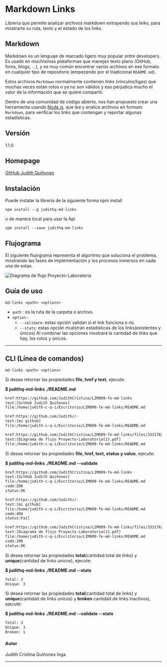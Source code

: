 # Markdown Links

Libreria que permite analizar archivos markdown extrayendo sus links, para mostrarte su ruta, texto y el estado de los links.

## Markdown

Markdown es un lenguaje de marcado ligero muy popular entre developers. Es usado en muchísimas plataformas que
manejan texto plano (GitHub, foros, blogs, ...), y es muy común
encontrar varios archivos en ese formato en cualquier tipo de repositorio
(empezando por el tradicional `README.md`).

Estos archivos `Markdown` normalmente contienen _links_ (vínculos/ligas) que
muchas veces están rotos o ya no son válidos y eso perjudica mucho el valor de
la información que se quiere compartir.

Dentro de una comunidad de código abierto, nos han propuesto crear una
herramienta usando [Node.js](https://nodejs.org/), que lea y analice archivos
en formato `Markdown`, para verificar los links que contengan y reportar
algunas estadísticas.

## Versión
1.1.0

## Homepage

[GitHub Judith Quiñones](https://github.com/JudithCristina/LIM009-fe-md-links)

## Instalación

 Puede instalar la librería de la siguiente forma npm install
 ```
 npm install --g judithq-md-links
 ```
 o de manera local para usar la Api 
 ```
 npm install --save judithq-md-links
 ```

## Flujograma

El siguiente flujograma representa el algoritmo que soluciona el problema, mostrando las fases de implementación y los procesos inmersos en cada una de estas. 
 
![Diagrama de flujo Proyecto-Laboratoria](https://user-images.githubusercontent.com/47750969/60215625-a888d200-982d-11e9-8434-d56e9130f121.png)


## Guía de uso
 ```
md-links <path> <options>
 ```
- `path` : es la ruta de la carpeta o archivo.
- `option` :
  - `--validate`: estas opción validan si el link funciona o no.
  - `--stats`: estas opción muestran estadísticas de los links(existentes y únicos)
Al combinar las opciones mostrará la cantidad de links que hay, los rotos y  únicos.
****
## CLI (Línea de comandos)
 ```
md-links <path> <options>
 ```
Si desea retornar las propiedades **file, href y text**, ejecute: 

**$ judithq-md-links ./README.md**
```sh
href:https://github.com/JudithCristina/LIM009-fe-md-links
text:[GitHub Judith Quiñones]
file:/home/judith-c-q-i/Escritorio/LIM009-fe-md-links/README.md

href:https://github.com/Judith//-
text:[mi github]
file:/home/judith-c-q-i/Escritorio/LIM009-fe-md-links/README.md

href:https://github.com/JudithCristina/LIM009-fe-md-links/files/3331762/Diagrama.de.flujo.Proyecto-Laboratoria.1.pdf
text:[Diagrama de flujo Proyecto-Laboratoria(1).pdf]
file:/home/judith-c-q-i/Escritorio/LIM009-fe-md-links/README.md
```
Si desea retornar las propiedades **file, href, text, status y value**, ejecute:

**$ judithq-md-links ./README.md --validate**
```sh 
href:https://github.com/JudithCristina/LIM009-fe-md-links
text:[GitHub Judith Quiñones]
file:/home/judith-c-q-i/Escritorio/LIM009-fe-md-links/README.md
code:200
status:OK

href:https://github.com/Judith//-
text:[mi github]
file:/home/judith-c-q-i/Escritorio/LIM009-fe-md-links/README.md
code:404
status:Fail

href:https://github.com/JudithCristina/LIM009-fe-md-links/files/3331762/Diagrama.de.flujo.Proyecto-Laboratoria.1.pdf
text:[Diagrama de flujo Proyecto-Laboratoria(1).pdf]
file:/home/judith-c-q-i/Escritorio/LIM009-fe-md-links/README.md
code:200
status:OK
```
Si desea retornar las propiedades **total**(cantidad total de links) y **unique**(cantidad de links unicos), ejecute:

**$ judithq-md-links ./README.md --stats**
```sh
Total: 3
Unique: 3
```
Si desea retornar las propiedades **total**(cantidad total de links) y **unique**(cantidad de links unicos) y **broken** cantidad de links inactivos), ejecute:

**$ judithq-md-links ./README.md --validate --stats**
```sh
Total: 3
Unique: 3
Broken: 1
```

#### Autor
Judith Cristina Quiñones Inga
****